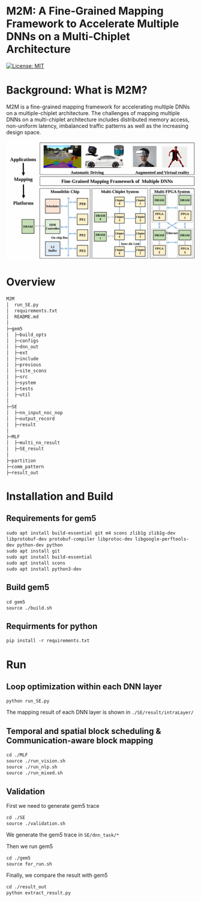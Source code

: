 # M2M: A Fine-Grained Mapping Framework to Accelerate Multiple DNNs on a Multi-Chiplet Architecture

[![License: MIT](https://img.shields.io/badge/License-MIT-yellow.svg)](./LICENSE)

# Background: What is M2M?

M2M is a fine-grained mapping framework for accelerating multiple DNNs on a multiple-chiplet architecture. The challenges of mapping multiple DNNs on a multi-chiplet architecture includes distributed memory access, non-uniform latency, imbalanced traffic patterns as well as the increasing design space.

![](figure/introduction.png)

# Overview

```
M2M
│  run_SE.py
│  requirements.txt
│  README.md
│
├─gem5
│  ├─build_opts
│  ├─configs
│  ├─dnn_out
│  ├─ext
│  ├─include
│  ├─previous
│  ├─site_scons
│  ├─src
│  ├─system
│  ├─tests
│  ├─util
│
├─SE
│  ├─nn_input_noc_nop
│  ├─output_record
│  ├─result
│
├─MLF
│  ├─multi_nn_result
│  ├─SE_result
│
├─partition
├─comm_pattern
├─result_out
```

# Installation and Build

## Requirements for gem5

```
sudo apt install build-essential git m4 scons zlib1g zlib1g-dev libprotobuf-dev protobuf-compiler libprotoc-dev libgoogle-perftools-dev python-dev python
sudo apt install git
sudo apt install build-essential
sudo apt install scons
sudo apt install python3-dev
```

## Build gem5

```
cd gem5
source ./build.sh
```

## Requirments for python

```
pip install -r requirements.txt
```

# Run

## Loop optimization within each DNN layer

```
python run_SE.py
```

The mapping result of each DNN layer is shown in ``./SE/result/intraLayer/``

## Temporal and spatial block scheduling & Communication-aware block mapping

```
cd ./MLF
source ./run_vision.sh
source ./run_nlp.sh
source ./run_mixed.sh
```

## Validation

First we need to generate gem5 trace

```
cd ./SE
source ./validation.sh
```

We generate the gem5 trace in ``SE/dnn_task/*``

Then we run gem5

```
cd ./gem5
source for_run.sh
```

Finally, we compare the result with gem5

```
cd ./result_out
python extract_result.py
```
